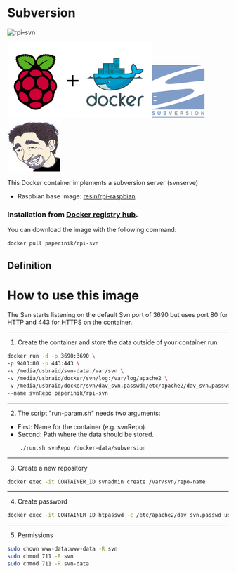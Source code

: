 # Subversion

![rpi-svn](https://img.shields.io/docker/pulls/paperinik/rpi-svn)

![docker_logo](https://raw.githubusercontent.com/brunocantisano/rpi-svn/master/files/docker.png)![docker_svn_logo](https://raw.githubusercontent.com/brunocantisano/rpi-svn/master/files/logo-svn.png)![docker_paperinik_logo](https://raw.githubusercontent.com/brunocantisano/rpi-svn/master/files/docker_paperinik_120x120.png)

This Docker container implements a subversion server (svnserve)

 * Raspbian base image: [resin/rpi-raspbian](https://hub.docker.com/r/resin/rpi-raspbian/)
 
### Installation from [Docker registry hub](https://registry.hub.docker.com/u/paperinik/rpi-svn/).

You can download the image with the following command:

```bash
docker pull paperinik/rpi-svn
```

Definition
----

# How to use this image

The Svn starts listening on the default Svn port of 3690 but uses port 80 for HTTP and 443 for HTTPS on the container.

----

1) Create the container and store the data outside of your container run: 
```bash
docker run -d -p 3690:3690 \
-p 9403:80 -p 443:443 \
-v /media/usbraid/svn-data:/var/svn \
-v /media/usbraid/docker/svn/log:/var/log/apache2 \
-v /media/usbraid/docker/svn/dav_svn.passwd:/etc/apache2/dav_svn.passwd \
--name svnRepo paperinik/rpi-svn
```
----

2) The script "run-param.sh" needs two arguments:

* First:  Name for the container (e.g. svnRepo). 
* Second: Path where the data should be stored. 
```bash
    ./run.sh svnRepo /docker-data/subversion
```
----

3) Create a new repository
```bash
docker exec -it CONTAINER_ID svnadmin create /var/svn/repo-name
```
----

4) Create password
```bash
docker exec -it CONTAINER_ID htpasswd -c /etc/apache2/dav_svn.passwd usertest
```
----

5) Permissions

```bash
sudo chown www-data:www-data -R svn
sudo chmod 711 -R svn
sudo chmod 711 -R svn-data
```

